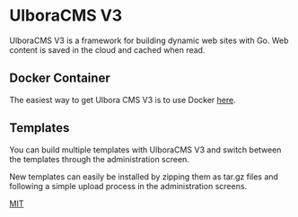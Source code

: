 UlboraCMS V3
==============

UlboraCMS V3 is a framework for building dynamic web sites with Go.
Web content is saved in the cloud and cached when read.

## Docker Container

The easiest way to get Ulbora CMS V3 is to use Docker [here](https://hub.docker.com/r/ulboralabs/ulboracmsv3/).


## Templates

You can build multiple templates with UlboraCMS V3 and switch between the templates through the administration screen. 

New templates can easily be installed by zipping them as tar.gz files and following a simple upload process in the administration screens.



[MIT](LICENSE)
